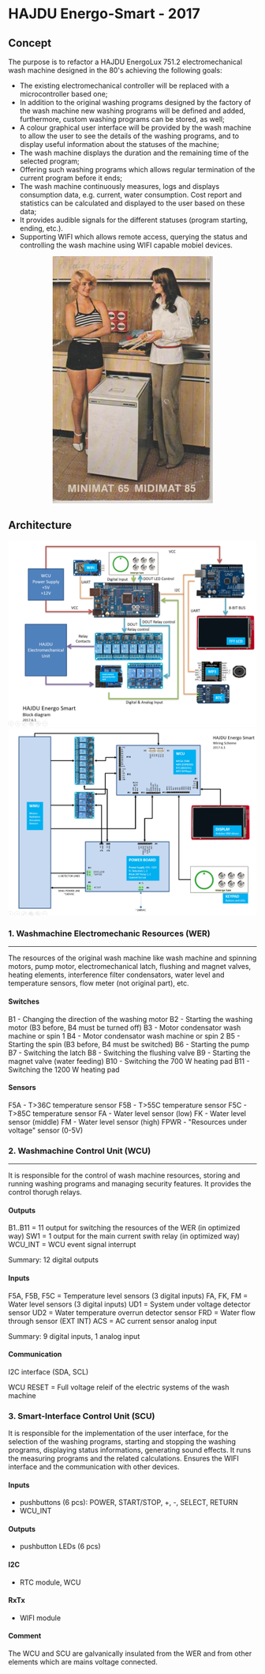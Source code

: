 # HAJDU Energo-Smart - 2017

## Concept
The purpose is to refactor a HAJDU EnergoLux 751.2 electromechanical wash machine designed in the 80's achieving the following goals:

- The existing electromechanical controller will be replaced with a microcontroller based one;
- In addition to the original washing programs designed by the factory of the wash machine new washing programs will be defined and added, furthermore, custom washing programs can be stored, as well;
- A colour graphical user interface will be provided by the wash machine to allow the user to see the details of the washing programs, and to display useful information about the statuses of the machine;
- The wash machine displays the duration and the remaining time of the selected program;
- Offering such washing programs which allows regular termination of the current program before it ends;
- The wash machine continuously measures, logs and displays consumption data, e.g. current, water consumption. Cost report and statistics can be calculated and displayed to the user based on these data;
- It provides audible signals for the different statuses (program starting, ending, etc.).
- Supporting WIFI which allows remote access, querying the status and controlling the wash machine using WIFI capable mobiel devices.

<div style="text-align:center;">

![image](./images/Hajdu_Minimat.jpg "Retro")

</div>

## Architecture

![image](./images/block1.png "Block diagram")
![image](./images/block2.png "Wiring scheme")


### 1. Washmachine Electromechanic Resources (WER)
----------------------------------------------
The resources of the original wash machine like wash machine and spinning motors, pump motor, electromechanical latch, flushing and magnet valves, heating elements, interference filter condensators, water level and temperature sensors, flow meter (not original part), etc.

#### Switches

   B1  - Changing the direction of the washing motor
   B2  - Starting the washing motor (B3 before, B4 must be turned off)
   B3  - Motor condensator wash machine or spin 1
   B4  - Motor condensator wash machine or spin 2
   B5  - Starting the spin (B3 before, B4 must be switched)
   B6  - Starting the pump
   B7  - Switching the latch
   B8  - Switching the flushing valve
   B9  - Starting the magnet valve (water feeding)
   B10 - Switching the 700 W heating pad
   B11 - Switching the 1200 W heating pad

#### Sensors

   F5A - T>36C temperature sensor
   F5B - T>55C temperature sensor
   F5C - T>85C temperature sensor
   FA  - Water level sensor (low)
   FK  - Water level sensor (middle)
   FM  - Water level sensor (high)
   FPWR - "Resources under voltage" sensor (0-5V)



### 2. Washmachine Control Unit (WCU)
---------------------------------
It is responsible for the control of wash machine resources, storing and running washing programs and managing security features. It provides the control thorugh relays.

#### Outputs

   B1..B11 = 11 output for switching the resources of the WER (in optimized way)
   SW1 = 1 output for the main current swith relay (in optimized way)
   WCU_INT = WCU event signal interrupt

   Summary: 12 digital outputs

#### Inputs

   F5A, F5B, F5C = Temperature level sensors (3 digital inputs)
   FA, FK, FM = Water level sensors (3 digital inputs)
   UD1 = System under voltage detector sensor
   UD2 = Water temperature overrun detector sensor
   FRD = Water flow through sensor (EXT INT)
   ACS = AC current sensor analog input

   Summary: 9 digital inputs, 1 analog input

#### Communication

   I2C interface (SDA, SCL)

   WCU RESET = Full voltage releif of the electric systems of the wash machine



### 3. Smart-Interface Control Unit (SCU)

It is responsible for the implementation of the user interface, for the selection of the washing programs, starting and stopping the washing programs, displaying status informations, generating sound effects. It runs the measuring programs and the related calculations. Ensures the WIFI interface and the communication with other devices.

#### Inputs
   - pushbuttons (6 pcs): POWER, START/STOP, +, -, SELECT, RETURN
   - WCU_INT

#### Outputs
   - pushbutton LEDs (6 pcs)

#### I2C
   - RTC module, WCU

#### RxTx
   - WIFI module


#### Comment

The WCU and SCU are galvanically insulated from the WER and from other elements which are mains voltage connected.
